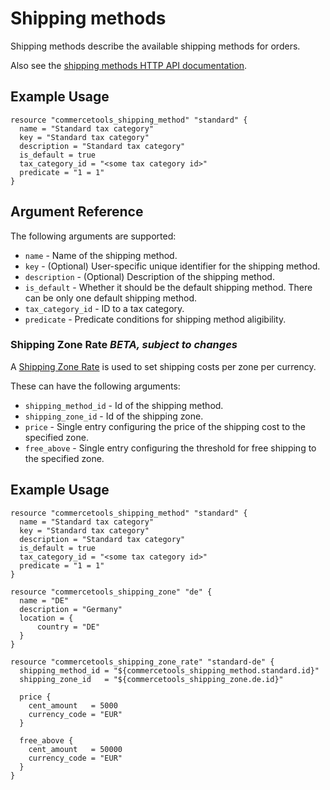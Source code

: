 # Shipping methods

Shipping methods describe the available shipping methods for orders.

Also see the [shipping methods HTTP API documentation][commercetool-shipping-methods].

## Example Usage

```hcl
resource "commercetools_shipping_method" "standard" {
  name = "Standard tax category"
  key = "Standard tax category"
  description = "Standard tax category"
  is_default = true
  tax_category_id = "<some tax category id>"
  predicate = "1 = 1"
}
```

## Argument Reference

The following arguments are supported:

* `name` - Name of the shipping method.
* `key` - (Optional) User-specific unique identifier for the shipping method.
* `description` - (Optional) Description of the shipping method.
* `is_default` - Whether it should be the default shipping method. There can be only one default shipping method.
* `tax_category_id` - ID to a tax category.
* `predicate` - Predicate conditions for shipping method aligibility. 


### Shipping Zone Rate *BETA, subject to changes*
A [Shipping Zone Rate][commercetool-shipping-zone-rate] is used to set shipping costs per zone per currency.

These can have the following arguments:

* `shipping_method_id` - Id of the shipping method.
* `shipping_zone_id` - Id of the shipping zone.
* `price` - Single entry configuring the price of the shipping cost to the specified zone.
* `free_above` - Single entry configuring the threshold for free shipping to the specified zone.

## Example Usage

```hcl
resource "commercetools_shipping_method" "standard" {
  name = "Standard tax category"
  key = "Standard tax category"
  description = "Standard tax category"
  is_default = true
  tax_category_id = "<some tax category id>"
  predicate = "1 = 1"
}

resource "commercetools_shipping_zone" "de" {
  name = "DE"
  description = "Germany"
  location = {
      country = "DE"
  }
}

resource "commercetools_shipping_zone_rate" "standard-de" {
  shipping_method_id = "${commercetools_shipping_method.standard.id}"
  shipping_zone_id   = "${commercetools_shipping_zone.de.id}"

  price {
    cent_amount   = 5000
    currency_code = "EUR"
  }

  free_above {
    cent_amount   = 50000
    currency_code = "EUR"
  }
}
```

[commercetool-shipping-methods]: https://docs.commercetools.com/http-api-projects-shippingMethods.html
[commercetool-shipping-zone-rate]: https://docs.commercetools.com/http-api-projects-shippingMethods.html#shippingrate
